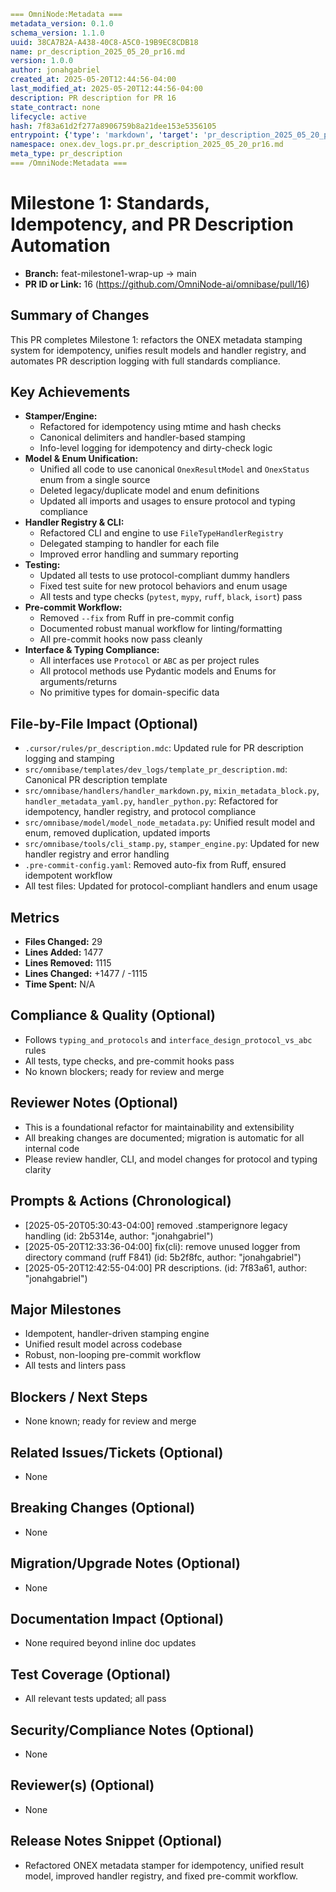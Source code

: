 <!-- === OmniNode:Metadata ===
metadata_version: 0.1.0
protocol_version: 0.1.0
owner: OmniNode Team
copyright: OmniNode Team
schema_version: 0.1.0
name: pr_description_2025_05_20_pr16.md
version: 1.0.0
uuid: a15e8266-1571-4823-b3b5-8a723b7ed4b3
author: OmniNode Team
created_at: '2025-05-28T12:40:26.070815'
last_modified_at: '1970-01-01T00:00:00Z'
description: Stamped by MarkdownHandler
state_contract: state_contract://default
lifecycle: active
hash: '0000000000000000000000000000000000000000000000000000000000000000'
entrypoint: markdown://pr_description_2025_05_20_pr16
namespace: markdown://pr_description_2025_05_20_pr16
meta_type: tool

<!-- === /OmniNode:Metadata === -->
```yaml
=== OmniNode:Metadata ===
metadata_version: 0.1.0
schema_version: 1.1.0
uuid: 38CA7B2A-A438-40C8-A5C0-19B9EC8CDB18
name: pr_description_2025_05_20_pr16.md
version: 1.0.0
author: jonahgabriel
created_at: 2025-05-20T12:44:56-04:00
last_modified_at: 2025-05-20T12:44:56-04:00
description: PR description for PR 16
state_contract: none
lifecycle: active
hash: 7f83a61d2f277a8906759b8a21dee153e5356105
entrypoint: {'type': 'markdown', 'target': 'pr_description_2025_05_20_pr16.md'}
namespace: onex.dev_logs.pr.pr_description_2025_05_20_pr16.md
meta_type: pr_description
=== /OmniNode:Metadata ===
```

# Milestone 1: Standards, Idempotency, and PR Description Automation

- **Branch:** feat-milestone1-wrap-up → main
- **PR ID or Link:** 16 (https://github.com/OmniNode-ai/omnibase/pull/16)

## Summary of Changes
This PR completes Milestone 1: refactors the ONEX metadata stamping system for idempotency, unifies result models and handler registry, and automates PR description logging with full standards compliance.

## Key Achievements
- **Stamper/Engine:**
  - Refactored for idempotency using mtime and hash checks
  - Canonical delimiters and handler-based stamping
  - Info-level logging for idempotency and dirty-check logic
- **Model & Enum Unification:**
  - Unified all code to use canonical `OnexResultModel` and `OnexStatus` enum from a single source
  - Deleted legacy/duplicate model and enum definitions
  - Updated all imports and usages to ensure protocol and typing compliance
- **Handler Registry & CLI:**
  - Refactored CLI and engine to use `FileTypeHandlerRegistry`
  - Delegated stamping to handler for each file
  - Improved error handling and summary reporting
- **Testing:**
  - Updated all tests to use protocol-compliant dummy handlers
  - Fixed test suite for new protocol behaviors and enum usage
  - All tests and type checks (`pytest`, `mypy`, `ruff`, `black`, `isort`) pass
- **Pre-commit Workflow:**
  - Removed `--fix` from Ruff in pre-commit config
  - Documented robust manual workflow for linting/formatting
  - All pre-commit hooks now pass cleanly
- **Interface & Typing Compliance:**
  - All interfaces use `Protocol` or `ABC` as per project rules
  - All protocol methods use Pydantic models and Enums for arguments/returns
  - No primitive types for domain-specific data

## File-by-File Impact (Optional)
- `.cursor/rules/pr_description.mdc`: Updated rule for PR description logging and stamping
- `src/omnibase/templates/dev_logs/template_pr_description.md`: Canonical PR description template
- `src/omnibase/handlers/handler_markdown.py`, `mixin_metadata_block.py`, `handler_metadata_yaml.py`, `handler_python.py`: Refactored for idempotency, handler registry, and protocol compliance
- `src/omnibase/model/model_node_metadata.py`: Unified result model and enum, removed duplication, updated imports
- `src/omnibase/tools/cli_stamp.py`, `stamper_engine.py`: Updated for new handler registry and error handling
- `.pre-commit-config.yaml`: Removed auto-fix from Ruff, ensured idempotent workflow
- All test files: Updated for protocol-compliant handlers and enum usage

## Metrics
- **Files Changed:** 29
- **Lines Added:** 1477
- **Lines Removed:** 1115
- **Lines Changed:** +1477 / -1115
- **Time Spent:** N/A

## Compliance & Quality (Optional)
- Follows `typing_and_protocols` and `interface_design_protocol_vs_abc` rules
- All tests, type checks, and pre-commit hooks pass
- No known blockers; ready for review and merge

## Reviewer Notes (Optional)
- This is a foundational refactor for maintainability and extensibility
- All breaking changes are documented; migration is automatic for all internal code
- Please review handler, CLI, and model changes for protocol and typing clarity

## Prompts & Actions (Chronological)
- [2025-05-20T05:30:43-04:00] removed .stamperignore legacy handling (id: 2b5314e, author: "jonahgabriel")
- [2025-05-20T12:33:36-04:00] fix(cli): remove unused logger from directory command (ruff F841) (id: 5b2f8fc, author: "jonahgabriel")
- [2025-05-20T12:42:55-04:00] PR descriptions. (id: 7f83a61, author: "jonahgabriel")

## Major Milestones
- Idempotent, handler-driven stamping engine
- Unified result model across codebase
- Robust, non-looping pre-commit workflow
- All tests and linters pass

## Blockers / Next Steps
- None known; ready for review and merge

## Related Issues/Tickets (Optional)
- None

## Breaking Changes (Optional)
- None

## Migration/Upgrade Notes (Optional)
- None

## Documentation Impact (Optional)
- None required beyond inline doc updates

## Test Coverage (Optional)
- All relevant tests updated; all pass

## Security/Compliance Notes (Optional)
- None

## Reviewer(s) (Optional)
- None

## Release Notes Snippet (Optional)
- Refactored ONEX metadata stamper for idempotency, unified result model, improved handler registry, and fixed pre-commit workflow.
